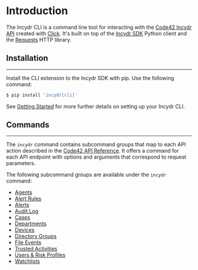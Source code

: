 # Introduction

The Incydr CLI is a command line tool for interacting with the [Code42 Incydr API](https://developer.code42.com/api) created with [Click](https://click.palletsprojects.com/en/8.1.x/).
It's built on top of the [Incydr SDK](../sdk/index.md) Python client and the [Requests](https://requests.readthedocs.io/en/latest/) HTTP library.

## Installation

---

Install the CLI extension to the Incydr SDK with pip.  Use the following command:

```bash
$ pip install 'incydr[cli]'
```

See [Getting Started](getting_started.md) for more further details on setting up your Incydr CLI.

## Commands

---

The `incydr` command contains subcommand groups that map to each API action described in the
[Code42 API Reference](https://developer.code42.com/api). It offers a command for each API endpoint with options and arguments that
correspond to request parameters.

The following subcommand groups are available under the `incydr` command:

* [Agents](cmds/agents.md)
* [Alert Rules](cmds/alert_rules.md)
* [Alerts](cmds/alerts.md)
* [Audit Log](cmds/audit_log.md)
* [Cases](cmds/cases.md)
* [Departments](cmds/departments.md)
* [Devices](cmds/devices.md)
* [Directory Groups](cmds/directory_groups.md)
* [File Events](cmds/file_events.md)
* [Trusted Activities](cmds/trusted_activities.md)
* [Users & Risk Profiles](cmds/users.md)
* [Watchlists](cmds/watchlists.md)
